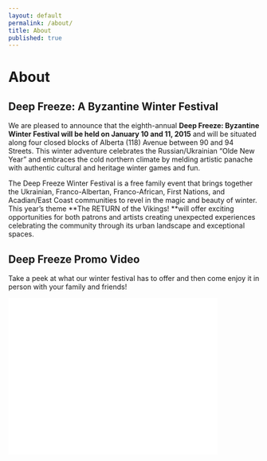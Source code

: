 ```yaml
---
layout: default
permalink: /about/
title: About
published: true
---
```


# About

## Deep Freeze: A Byzantine Winter Festival

We are pleased to announce that the eighth-annual **Deep Freeze: Byzantine Winter Festival will be held on January 10 and 11, 2015** and will be situated along four closed blocks of Alberta (118) Avenue between 90 and 94 Streets. This winter adventure celebrates the Russian/Ukrainian “Olde New Year” and embraces the cold northern climate by melding artistic panache with authentic cultural and heritage winter games and fun.

The Deep Freeze Winter Festival is a free family event that brings together the Ukrainian, Franco-Albertan, Franco-African, First Nations, and Acadian/East Coast communities to revel in the magic and beauty of winter. This year’s theme **The RETURN of the Vikings! **will offer exciting opportunities for both patrons and artists creating unexpected experiences celebrating the community through its urban landscape and exceptional spaces.

## Deep Freeze Promo Video

Take a peek at what our winter festival has to offer and then come enjoy it in person with your family and friends!

<iframe width="420" height="315" src="//www.youtube.com/embed/jVdqzO8Pa68" frameborder="0" allowfullscreen></iframe>